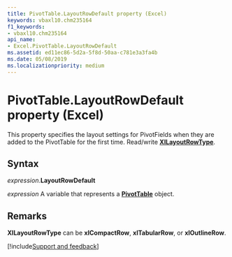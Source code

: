 ```yaml
---
title: PivotTable.LayoutRowDefault property (Excel)
keywords: vbaxl10.chm235164
f1_keywords:
- vbaxl10.chm235164
api_name:
- Excel.PivotTable.LayoutRowDefault
ms.assetid: ed11ec86-5d2a-5f8d-50aa-c781e3a3fa4b
ms.date: 05/08/2019
ms.localizationpriority: medium
---
```



# PivotTable.LayoutRowDefault property (Excel)

This property specifies the layout settings for PivotFields when they are added to the PivotTable for the first time. Read/write **[XlLayoutRowType](excel.xllayoutrowtype.md)**.


## Syntax

_expression_.**LayoutRowDefault**

_expression_ A variable that represents a **[PivotTable](Excel.PivotTable.md)** object.


## Remarks

**XlLayoutRowType** can be **xlCompactRow**, **xlTabularRow**, or **xlOutlineRow**.




[!include[Support and feedback](~/includes/feedback-boilerplate.md)]